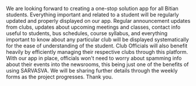 We are looking forward to creating a one-stop solution app for all Bitian students. Everything important and related to a student will be regularly updated and properly displayed on our app. Regular announcement updates from clubs, updates about upcoming meetings and classes, contact info useful to students, bus schedules, course syllabus, and everything important to know about any particular club will be displayed systematically for the ease of understanding of the student. 
Club Officials will also benefit heavily by efficiently managing their respective clubs through this platform. With our app in place, officials won't need to worry about spamming info about their events into the newsrooms, this being just one of the benefits of using SARVASVA. We will be sharing further details through the weekly forms as the project progresses. Thank you.
